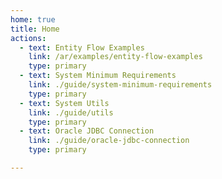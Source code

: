 ```yaml
---
home: true
title: Home
actions:
  - text: Entity Flow Examples
    link: /ar/examples/entity-flow-examples
    type: primary
  - text: System Minimum Requirements
    link: ./guide/system-minimum-requirements
    type: primary
  - text: System Utils
    link: ./guide/utils
    type: primary
  - text: Oracle JDBC Connection
    link: ./guide/oracle-jdbc-connection
    type: primary

---
```



